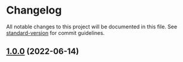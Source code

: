 # Changelog

All notable changes to this project will be documented in this file. See [standard-version](https://github.com/conventional-changelog/standard-version) for commit guidelines.

## [1.0.0](https://github.com/mangata-finance/mangata-SDK/compare/v0.5.5...v1.0.0) (2022-06-14)
